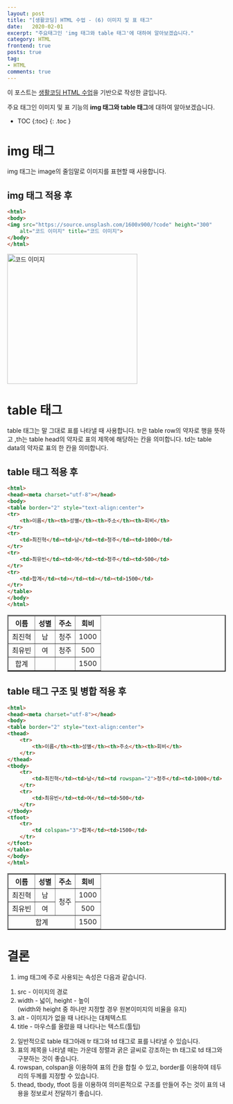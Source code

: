 ```yaml
---
layout: post
title: "[생활코딩] HTML 수업 - (6) 이미지 및 표 태그"
date:   2020-02-01
excerpt: "주요태그인 'img 태그와 table 태그'에 대하여 알아보겠습니다."
category: HTML
frontend: true
posts: true
tag:
- HTML
comments: true
---
```

<div class="center">
    이 포스트는 <a href="https://opentutorials.org/course/2039/10930" target="_blank">생활코딩 HTML 수업</a>을 기반으로 작성한 글입니다.
</div>

주요 태그인 이미지 및 표 기능의 **img 태그와 table 태그**에 대하여 알아보겠습니다.

* TOC
{:toc}
{: .toc }

# img 태그  
img 태그는 image의 줄임말로 이미지를 표현할 때 사용합니다.
## img 태그 적용 후
~~~ html
<html>
<body>
<img src="https://source.unsplash.com/1600x900/?code" height="300"
    alt="코드 이미지" title="코드 이미지">
</body>
</html>
~~~
<img src="https://source.unsplash.com/1600x900/?code" height="300" alt="코드 이미지" title="코드 이미지">

# table 태그
table 태그는 말 그대로 표를 나타낼 때 사용합니다. tr은 table row의 약자로 행을 뜻하고 ,th는 table head의 약자로 표의 제목에 해당하는 칸을 의미합니다. td는 table data의 약자로 표의 한 칸을 의미합니다.
## table 태그 적용 후
~~~ html
<html>
<head><meta charset="utf-8"></head>
<body>
<table border="2" style="text-align:center">
<tr>
    <th>이름</th><th>성별</th><th>주소</th><th>회비</th>
</tr>
<tr>
    <td>최진혁</td><td>남</td><td>청주</td><td>1000</td>
</tr>
<tr>
    <td>최유빈</td><td>여</td><td>청주</td><td>500</td>
</tr>
<tr>
    <td>합계</td><td></td><td></td><td>1500</td>
</tr>
</table>
</body>
</html>
~~~
<table border="2" style="text-align:center">
<tr>
    <th>이름</th><th>성별</th><th>주소</th><th>회비</th>
</tr>
<tr>
    <td>최진혁</td><td>남</td><td>청주</td><td>1000</td>
</tr>
<tr>
    <td>최유빈</td><td>여</td><td>청주</td><td>500</td>
</tr>
<tr>
    <td>합계</td><td></td><td></td><td>1500</td>
</tr>
</table>

## table 태그 구조 및 병합 적용 후
~~~ html
<html>
<head><meta charset="utf-8"></head>
<body>
<table border="2" style="text-align:center">
<thead>
    <tr>
        <th>이름</th><th>성별</th><th>주소</th><th>회비</th>
    </tr>
</thead>
<tbody>
    <tr>
        <td>최진혁</td><td>남</td><td rowspan="2">청주</td><td>1000</td>
    </tr>
    <tr>
        <td>최유빈</td><td>여</td><td>500</td>
    </tr>
</tbody>
<tfoot>
    <tr>
        <td colspan="3">합계</td><td>1500</td>
    </tr>
</tfoot>
</table>
</body>
</html>
~~~ 
<html>
<head><meta charset="utf-8"></head>
<body>
<table border="2" style="text-align:center">
    <thead>
        <tr>
            <th>이름</th><th>성별</th><th>주소</th><th>회비</th>
        </tr>
    </thead>
    <tbody>
        <tr>
            <td>최진혁</td><td>남</td><td rowspan="2">청주</td><td>1000</td>
        </tr>
        <tr>
            <td>최유빈</td><td>여</td><td>500</td>
        </tr>
    </tbody>
    <tfoot>
        <tr>
            <td colspan="3">합계</td><td>1500</td>
        </tr>
    </tfoot>
</table>
</body>
</html>

# 결론
1. img 태그에 주로 사용되는 속성은 다음과 같습니다.  
1) src - 이미지의 경로  
2) width - 넓이, height - 높이  
(width와 height 중 하나만 지정할 경우 원본이미지의 비율을 유지)  
3) alt - 이미지가 없을 때 나타나는 대체텍스트  
4) title - 마우스를 올렸을 때 나타나는 텍스트(툴팁)  
2. 일반적으로 table 태그아래 tr 태그와 td 태그로 표를 나타낼 수 있습니다.
3. 표의 제목을 나타낼 때는 가운데 정렬과 굵은 글씨로 강조하는 th 태그로 td 태그와 구분하는 것이 좋습니다. 
4. rowspan, colspan을 이용하여 표의 칸을 합칠 수 있고, border를 이용하여 테두리의 두께를 지정할 수 있습니다.
5. thead, tbody, tfoot 등을 이용하여 의미론적으로 구조를 만들어 주는 것이 표의  내용을 정보로서 전달하기 좋습니다.

